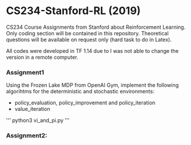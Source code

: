 # CS234-Stanford-RL (2019)
CS234 Course Assignments from Stanford about Reinforcement Learning. Only coding section will be contained in this repository.
Theoretical questions will be available on request only (hard task to do in Latex).

All codes were developed in TF 1.14 due to I was not able to change the version in a remote computer.

### Assignment1
Using the Frozen Lake MDP from OpenAI Gym, implement the following algorihtms for the deterministic and stochastic environments:
- policy_evaluation, policy_improvement and policy_iteration
- value_iteration

'''
python3 vi_and_pi.py
'''
### Assignment2:
